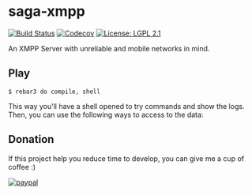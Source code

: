 saga-xmpp
=========

[![Build Status](https://img.shields.io/travis/altenwald/saga/master.svg)](https://travis-ci.org/altenwald/saga)
[![Codecov](https://img.shields.io/codecov/c/github/altenwald/saga.svg)](https://codecov.io/gh/altenwald/saga)
[![License: LGPL 2.1](https://img.shields.io/github/license/altenwald/saga.svg)](https://raw.githubusercontent.com/altenwald/saga/LICENSE)

An XMPP Server with unreliable and mobile networks in mind.

Play
----

    $ rebar3 do compile, shell

This way you'll have a shell opened to try commands and show the logs. Then,
you can use the following ways to access to the data:

Donation
--------

If this project help you reduce time to develop, you can give me a cup of coffee :)

[![paypal](https://www.paypalobjects.com/en_US/i/btn/btn_donateCC_LG.gif)](https://www.paypal.com/cgi-bin/webscr?cmd=_s-xclick&hosted_button_id=XV5DPUAF967PY)